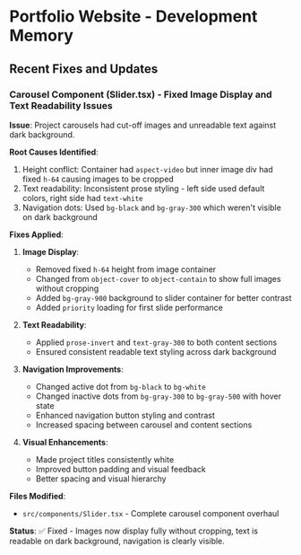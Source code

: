 # Portfolio Website - Development Memory

## Recent Fixes and Updates

### Carousel Component (Slider.tsx) - Fixed Image Display and Text Readability Issues

**Issue**: Project carousels had cut-off images and unreadable text against dark background.

**Root Causes Identified**:
1. Height conflict: Container had `aspect-video` but inner image div had fixed `h-64` causing images to be cropped
2. Text readability: Inconsistent prose styling - left side used default colors, right side had `text-white`
3. Navigation dots: Used `bg-black` and `bg-gray-300` which weren't visible on dark background

**Fixes Applied**:
1. **Image Display**:
   - Removed fixed `h-64` height from image container
   - Changed from `object-cover` to `object-contain` to show full images without cropping
   - Added `bg-gray-900` background to slider container for better contrast
   - Added `priority` loading for first slide performance

2. **Text Readability**:
   - Applied `prose-invert` and `text-gray-300` to both content sections
   - Ensured consistent readable text styling across dark background

3. **Navigation Improvements**:
   - Changed active dot from `bg-black` to `bg-white`
   - Changed inactive dots from `bg-gray-300` to `bg-gray-500` with hover state
   - Enhanced navigation button styling and contrast
   - Increased spacing between carousel and content sections

4. **Visual Enhancements**:
   - Made project titles consistently white
   - Improved button padding and visual feedback
   - Better spacing and visual hierarchy

**Files Modified**:
- `src/components/Slider.tsx` - Complete carousel component overhaul

**Status**: ✅ Fixed - Images now display fully without cropping, text is readable on dark background, navigation is clearly visible. 